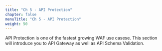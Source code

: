 ```yaml
---
title: "Ch 5 - API Protection"
chapter: false
menuTitle: "Ch 5 - API Protection"
weight: 50
---
```


API Protection is one of the fastest growing WAF use casese.  This section will introduce you to API Gateway as well as API Schema Validation.